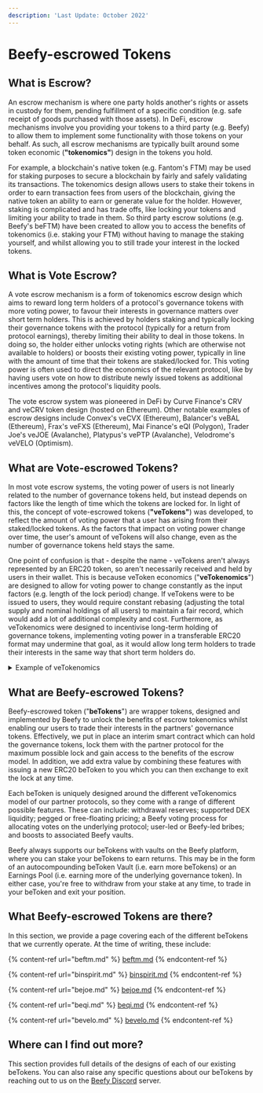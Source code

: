 ```yaml
---
description: 'Last Update: October 2022'
---
```


# Beefy-escrowed Tokens

## What is Escrow?

An escrow mechanism is where one party holds another's rights or assets in custody for them, pending fulfillment of a specific condition (e.g. safe receipt of goods purchased with those assets). In DeFi, escrow mechanisms involve you providing your tokens to a third party (e.g. Beefy) to allow them to implement some functionality with those tokens on your behalf. As such, all escrow mechanisms are typically built around some token economic (**"tokenomics"**) design in the tokens you hold.

For example, a blockchain's native token (e.g. Fantom's FTM) may be used for staking purposes to secure a blockchain by fairly and safely validating its transactions. The tokenomics design allows users to stake their tokens in order to earn transaction fees from users of the blockchain, giving the native token an ability to earn or generate value for the holder. However, staking is complicated and has trade offs, like locking your tokens and limiting your ability to trade in them. So third party escrow solutions (e.g. Beefy's beFTM) have been created to allow you to access the benefits of tokenomics (i.e. staking your FTM) without having to manage the staking yourself, and whilst allowing you to still trade your interest in the locked tokens.

## What is Vote Escrow?

A vote escrow mechanism is a form of tokenomics escrow design which aims to reward long term holders of a protocol's governance tokens with more voting power, to favour their interests in governance matters over short term holders. This is achieved by holders staking and typically locking their governance tokens with the protocol (typically for a return from protocol earnings), thereby limiting their ability to deal in those tokens. In doing so, the holder either unlocks voting rights (which are otherwise not available to holders) or boosts their existing voting power, typically in line with the amount of time that their tokens are staked/locked for. This voting power is often used to direct the economics of the relevant protocol, like by having users vote on how to distribute newly issued tokens as additional incentives among the protocol's liquidity pools.

The vote escrow system was pioneered in DeFi by Curve Finance's CRV and veCRV token design (hosted on Ethereum). Other notable examples of escrow designs include Convex's veCVX (Ethereum), Balancer's veBAL (Ethereum), Frax's veFXS (Ethereum), Mai Finance's eQI (Polygon), Trader Joe's veJOE (Avalanche), Platypus's vePTP (Avalanche), Velodrome's veVELO (Optimism).

## What are Vote-escrowed Tokens?

In most vote escrow systems, the voting power of users is not linearly related to the number of governance tokens held, but instead depends on factors like the length of time which the tokens are locked for. In light of this, the concept of vote-escrowed tokens (**"veTokens"**) was developed, to reflect the amount of voting power that a user has arising from their staked/locked tokens. As the factors that impact on voting power change over time, the user's amount of veTokens will also change, even as the number of governance tokens held stays the same.

One point of confusion is that - despite the name - veTokens aren't always represented by an ERC20 token, so aren't necessarily received and held by users in their wallet. This is because veToken economics ("**veTokenomics**") are designed to allow for voting power to change constantly as the input factors (e.g. length of the lock period) change. If veTokens were to be issued to users, they would require constant rebasing (adjusting the total supply and nominal holdings of all users) to maintain a fair record,  which would add a lot of additional complexity and cost. Furthermore, as veTokenomics were designed to incentivise long-term holding of governance tokens, implementing voting power in a transferable ERC20 format may undermine that goal, as it would allow long term holders to trade their interests in the same way that short term holders do.

<details>

<summary>Example of veTokenomics</summary>

Imagine a voter holds 1 EXMPL token, issued by Example DAO and which entitles them to 1 whole vote in Example DAO's existing governance process.

Example DAO then implements a vote escrow design, where the voter can stake and lock their tokens for any length of time up to 2 years, and will receive a voting power boost equal to the number of time in years remaining in their lock.

In ordinary circumstances, the voter's 1 EXMPL token would entitled them to governance voting power equal to a static 1 veEXMPL, or 1 whole vote in the governance process.

The voter could then opt to lock their 1 EXMPL token for 2 years, and would receive 3 veEXMPL (1 base + 2 bonus), which amounts to 3 whole votes instead.

After a year of boosted voting, the holder's lock period would have decreased to 1 year, consequently reducing their bonus and veEXMPL so that they are entitled to 2 votes. The user can decide at any time to extend their lock back to 2 years to increase their veEXMPL, or they may decide that they want to exit the lock by waiting another year, and then sell their tokens.

</details>

## What are Beefy-escrowed Tokens?

Beefy-escrowed token ("**beTokens**") are wrapper tokens, designed and implemented by Beefy to unlock the benefits of escrow tokenomics whilst enabling our users to trade their interests in the partners' governance tokens. Effectively, we put in place an interim smart contract which can hold the governance tokens, lock them with the partner protocol for the maximum possible lock and gain access to the benefits of the escrow model. In addition, we add extra value by combining these features with issuing a new ERC20 beToken to you which you can then exchange to exit the lock at any time.

Each beToken is uniquely designed around the different veTokenomics model of our partner protocols, so they come with a range of different possible features. These can include: withdrawal reserves; supported DEX liquidity; pegged or free-floating pricing; a Beefy voting process for allocating votes on the underlying protocol; user-led or Beefy-led bribes; and boosts to associated Beefy vaults.&#x20;

Beefy always supports our beTokens with vaults on the Beefy platform, where you can stake your beTokens to earn returns. This may be in the form of an autocompounding beToken Vault (i.e. earn more beTokens) or an Earnings Pool (i.e. earning more of the underlying governance token). In either case, you're free to withdraw from your stake at any time, to trade in your beToken and exit your position.

## What Beefy-escrowed Tokens are there?

In this section, we provide a page covering each of the different beTokens that we currently operate. At the time of writing, these include:

{% content-ref url="beftm.md" %}
[beftm.md](beftm.md)
{% endcontent-ref %}

{% content-ref url="binspirit.md" %}
[binspirit.md](binspirit.md)
{% endcontent-ref %}

{% content-ref url="bejoe.md" %}
[bejoe.md](bejoe.md)
{% endcontent-ref %}

{% content-ref url="beqi.md" %}
[beqi.md](beqi.md)
{% endcontent-ref %}

{% content-ref url="bevelo.md" %}
[bevelo.md](bevelo.md)
{% endcontent-ref %}

## Where can I find out more?

This section provides full details of the designs of each of our existing beTokens. You can also raise any specific questions about our beTokens by reaching out to us on the [Beefy Discord](https://discord.gg/yq8wfHd) server.
